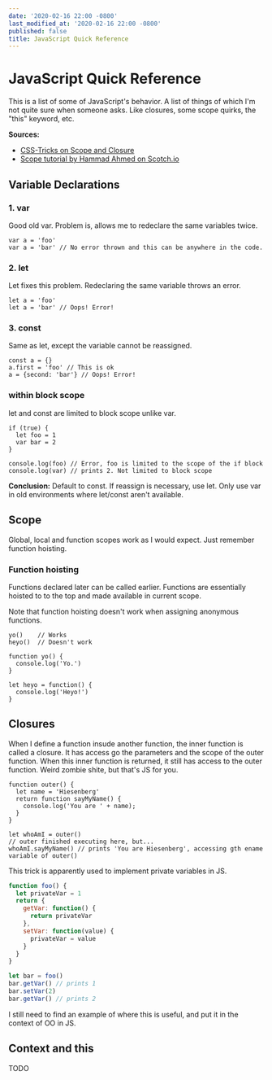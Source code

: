 ```yaml
---
date: '2020-02-16 22:00 -0800'
last_modified_at: '2020-02-16 22:00 -0800'
published: false
title: JavaScript Quick Reference
---
```

# JavaScript Quick Reference

This is a list of some of JavaScript's behavior. A list of things of which I'm not quite sure when someone asks. Like closures, some scope quirks, the "this" keyword, etc.

__Sources:__
- [CSS-Tricks on Scope and Closure](https://css-tricks.com/javascript-scope-closures)
- [Scope tutorial by Hammad Ahmed on Scotch.io](https://scotch.io/tutorials/understanding-scope-in-javascript)

## Variable Declarations

### 1. var

Good old var. Problem is, allows me to redeclare the same variables twice.

```
var a = 'foo'
var a = 'bar' // No error thrown and this can be anywhere in the code.
```

### 2. let

Let fixes this problem. Redeclaring the same variable throws an error.

```
let a = 'foo'
let a = 'bar' // Oops! Error!
```

### 3. const

Same as let, except the variable cannot be reassigned.

```
const a = {}
a.first = 'foo' // This is ok
a = {second: 'bar'} // Oops! Error!
```

### within block scope

let and const are limited to block scope unlike var.

```
if (true) {
  let foo = 1
  var bar = 2
}

console.log(foo) // Error, foo is limited to the scope of the if block
console.log(var) // prints 2. Not limited to block scope
```

__Conclusion:__ Default to const. If reassign is necessary, use let. Only use var in old environments where let/const aren't available.

## Scope

Global, local and function scopes work as I would expect. Just remember function hoisting.

### Function hoisting

Functions declared later can be called earlier. Functions are essentially hoisted to to the top and made available in current scope.

Note that function hoisting doesn't work when assigning anonymous functions.

```
yo()    // Works
heyo()  // Doesn't work

function yo() {
  console.log('Yo.')
}

let heyo = function() {
  console.log('Heyo!')
}
```

## Closures

When I define a function insude another function, the inner function is called a closure. It has access go the parameters and the scope of the outer function. When this inner function is returned, it still has access to the outer function. Weird zombie shite, but that's JS for you.

```
function outer() {
  let name = 'Hiesenberg'
  return function sayMyName() {
    console.log('You are ' + name);
  }
}

let whoAmI = outer()
// outer finished executing here, but...
whoAmI.sayMyName() // prints 'You are Hiesenberg', accessing gth ename variable of outer()
```

This trick is apparently used to implement private variables in JS.

```javascript
function foo() {
  let privateVar = 1
  return {
    getVar: function() {
      return privateVar
    },
    setVar: function(value) {
      privateVar = value
    }
  }
}

let bar = foo()
bar.getVar() // prints 1
bar.setVar(2)
bar.getVar() // prints 2
```

I still need to find an example of where this is useful, and put it in the context of OO in JS.


## Context and this

TODO